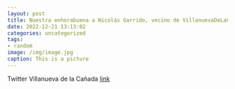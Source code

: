 ```yaml
---
layout: post
title: Nuestra enhorabuena a Nicolás Garrido, vecino de VillanuevaDeLaCañada, recientemente proclamado campeón nacional de Muay Thai. ...
date: 2022-12-21 13:13:02
categories: uncategorized
tags:
- random
image: /img/image.jpg
caption: This is a picture
---
```

Twitter Villanueva de la Cañada [link](https://twitter.com/AytoVDLCanada/status/1605501711338024960)
